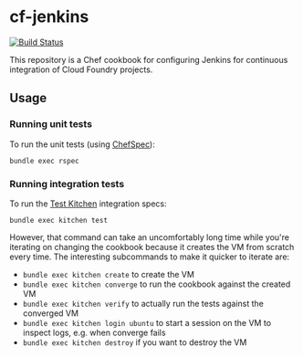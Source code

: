 # cf-jenkins

[![Build Status](https://travis-ci.org/pivotal-cf-experimental/cf-jenkins.png)](https://travis-ci.org/pivotal-cf-experimental/cf-jenkins)

This repository is a Chef cookbook for configuring Jenkins for continuous integration of Cloud Foundry projects.

## Usage

### Running unit tests

To run the unit tests (using [ChefSpec](https://github.com/sethvargo/chefspec)):

```shell
bundle exec rspec
```

### Running integration tests

To run the [Test Kitchen](https://github.com/test-kitchen/test-kitchen) integration specs:

```shell
bundle exec kitchen test
```

However, that command can take an uncomfortably long time while you're iterating on changing the cookbook because it creates the VM from scratch every time.
The interesting subcommands to make it quicker to iterate are:

* `bundle exec kitchen create` to create the VM
* `bundle exec kitchen converge` to run the cookbook against the created VM
* `bundle exec kitchen verify` to actually run the tests against the converged VM
* `bundle exec kitchen login ubuntu` to start a session on the VM to inspect logs, e.g. when converge fails
* `bundle exec kitchen destroy` if you want to destroy the VM
